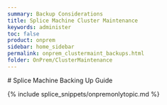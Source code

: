 ```yaml
---
summary: Backup Considerations
title: Splice Machine Cluster Maintenance
keywords: administer
toc: false
product: onprem
sidebar: home_sidebar
permalink: onprem_clustermaint_backups.html
folder: OnPrem/ClusterMaintenance
---
```

<section>
<div class="TopicContent" data-swiftype-index="true" markdown="1">
# Splice Machine Backing Up Guide



{% include splice_snippets/onpremonlytopic.md %}


</div>
</section>

